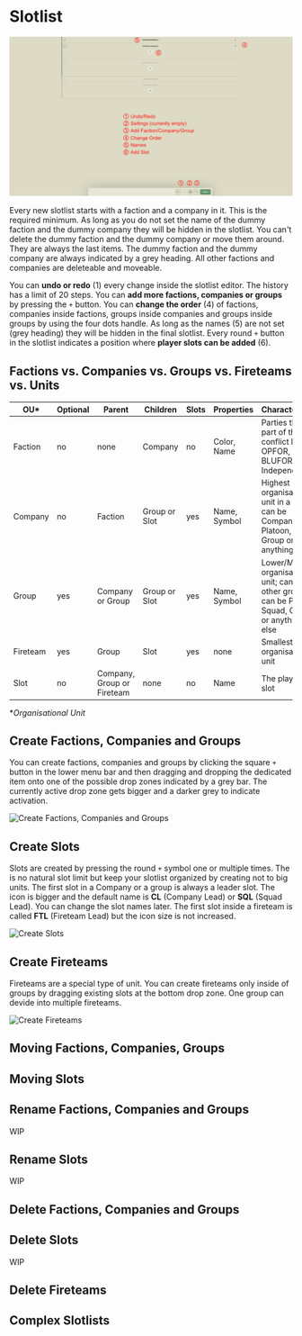 # Slotlist

![Slotlist Overview](../images/slotlist-overview.png "Slotlist Overview")

Every new slotlist starts with a faction and a company in it. This is the required minimum. As long as you do not set the name of the dummy faction and the dummy company they will be hidden in the slotlist. You can't delete the dummy faction and the dummy company or move them around. They are always the last items. The dummy faction and the dummy company are always indicated by a grey heading. All other factions and companies are deleteable and moveable.

You can **undo or redo** (1) every change inside the slotlist editor. The history has a limit of 20 steps. You can **add more factions, companies or groups** by pressing the `+` button. You can **change the order** (4) of factions, companies inside factions, groups inside companies and groups inside groups by using the four dots handle. As long as the names (5) are not set (grey heading) they will be hidden in the final slotlist. Every round `+` button in the slotlist indicates a position where **player slots can be added** (6).

## Factions vs. Companies vs. Groups vs. Fireteams vs. Units

| OU*      | Optional | Parent                     | Children       | Slots | Properties   | Characteristics |
| ---      | -------- | ------                     | --------       | ----- | ----------   | --------------- |
| Faction  | no       | none                       | Company        | no    | Color, Name  | Parties that are part of the conflict like OPFOR, BLUFOR, Independant |
| Company  | no       | Faction                    | Group or Slot  | yes   | Name, Symbol | Highest organisational unit in a faction; can be Company, Platoon, Squad, Group or anything else |
| Group    | yes      | Company or Group           | Group or Slot  | yes   | Name, Symbol | Lower/Middle organisational unit; can host other groups; can be Platoon, Squad, Group or anything else |
| Fireteam | yes      | Group                      | Slot           | yes   | none         | Smallest organisational unit |
| Slot     | no       | Company, Group or Fireteam | none           | no    | Name         | The player's slot |

\**Organisational Unit*

## Create Factions, Companies and Groups

You can create factions, companies and groups by clicking the square `+` button in the lower menu bar and then dragging and dropping the dedicated item onto one of the possible drop zones indicated by a grey bar. The currently active drop zone gets bigger and a darker grey to indicate activation.

![Create Factions, Companies and Groups](../videos/create-factions-companies-groups.gif "Create Factions, Companies and Groups")

## Create Slots

Slots are created by pressing the round `+` symbol one or multiple times. The is no natural slot limit but keep your slotlist organized by creating not to big units. The first slot in a Company or a group is always a leader slot. The icon is bigger and the default name is **CL** (Company Lead) or **SQL** (Squad Lead). You can change the slot names later. The first slot inside a fireteam is called **FTL** (Fireteam Lead) but the icon size is not increased.

![Create Slots](../videos/create-slots.gif "Create Slots")

## Create Fireteams

Fireteams are a special type of unit. You can create fireteams only inside of groups by dragging existing slots at the bottom drop zone. One group can devide into multiple fireteams.

![Create Fireteams](../videos/create-fireteams.gif "Create Fireteams")

## Moving Factions, Companies, Groups

## Moving Slots

## Rename Factions, Companies and Groups

WIP

## Rename Slots

WIP

## Delete Factions, Companies and Groups

## Delete Slots

WIP

## Delete Fireteams

## Complex Slotlists
